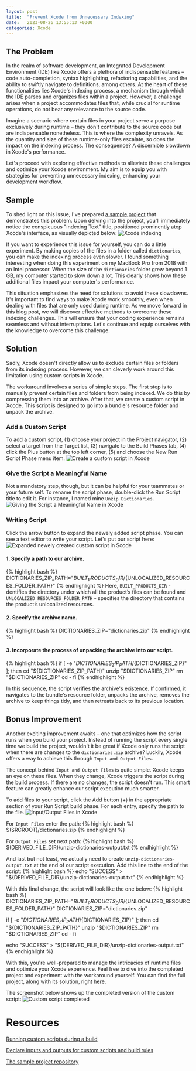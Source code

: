 ```yaml
---
layout: post
title:  "Prevent Xcode from Unnecessary Indexing"
date:   2023-08-26 13:55:13 +0300
categories: Xcode
---
```

## The Problem

In the realm of software development, an Integrated Development Environment (IDE) like Xcode offers a plethora of indispensable features – code auto-completion, syntax highlighting, refactoring capabilities, and the ability to swiftly navigate to definitions, among others. At the heart of these functionalities lies Xcode's indexing process, a mechanism through which the IDE parses and organizes files within a project. However, a challenge arises when a project accommodates files that, while crucial for runtime operations, do not bear any relevance to the source code.

Imagine a scenario where certain files in your project serve a purpose exclusively during runtime – they don't contribute to the source code but are indispensable nonetheless. This is where the complexity unravels. As the quantity and size of these runtime-only files escalate, so does the impact on the indexing process. The consequence? A discernible slowdown in Xcode's performance.

Let's proceed with exploring effective methods to alleviate these challenges and optimize your Xcode environment. My aim is to equip you with strategies for preventing unnecessary indexing, enhancing your development workflow.

## Sample

To shed light on this issue, I've prepared [a sample project](https://github.com/VMironiuk/xcode-indexing-samples/tree/main/issue/XcodeIndexingSample) that demonstrates this problem. Upon delving into the project, you'll immediately notice the conspicuous "Indexing Text" title, positioned prominently atop Xcode's interface, as visually depicted below:
![Xcode indexing](/assets/2023-08-26-prevent-xcode-indexing/xcode-indexing.png)

If you want to experience this issue for yourself, you can do a little experiment. By making copies of the files in a folder called `dictionaries`, you can make the indexing process even slower. I found something interesting when doing this experiment on my MacBook Pro from 2018 with an Intel processor. When the size of the `dictionaries` folder grew beyond 1 GB, my computer started to slow down a lot. This clearly shows how these additional files impact your computer's performance.

This situation emphasizes the need for solutions to avoid these slowdowns. It's important to find ways to make Xcode work smoothly, even when dealing with files that are only used during runtime. As we move forward in this blog post, we will discover effective methods to overcome these indexing challenges. This will ensure that your coding experience remains seamless and without interruptions. Let's continue and equip ourselves with the knowledge to overcome this challenge.

## Solution

Sadly, Xcode doesn't directly allow us to exclude certain files or folders from its indexing process. However, we can cleverly work around this limitation using custom scripts in Xcode.

The workaround involves a series of simple steps. The first step is to manually prevent certain files and folders from being indexed. We do this by compressing them into an archive. After that, we create a custom script in Xcode. This script is designed to go into a bundle's resource folder and unpack the archive.

### Add a Custom Script

To add a custom script, (1) choose your project in the Project navigator, (2) select a target from the Target list, (3) navigate to the Build Phases tab, (4) click the Plus button at the top left corner, (5) and choose the New Run Script Phase menu item.
![Create a custom script in Xcode](/assets/2023-08-26-prevent-xcode-indexing/create-custom-script.png)

### Give the Script a Meaningful Name

Not a mandatory step, though, but it can be helpful for your teammates or your future self. To rename the script phase, double-click the Run Script title to edit it. For instance, I named mine `Unzip Dictionaries`.
![Giving the Script a Meaningful Name in Xcode](/assets/2023-08-26-prevent-xcode-indexing/rename-custom-script.png)

### Writing Script

Click the arrow button to expand the newely added script phase. You can see a text editor to write your script. Let's put our script here:
![Expanded newely created custom script in Scode](/assets/2023-08-26-prevent-xcode-indexing/new-custom-script-expanded.png)

#### 1. Specify a path to our archive. 
{% highlight bash %}
DICTIONARIES_ZIP_PATH="${BUILT_PRODUCTS_DIR}/${UNLOCALIZED_RESOURCES_FOLDER_PATH}"
{% endhighlight %}
Here, `BUILT_PRODUCTS_DIR` - dentifies the directory under which all the product’s files can be found and 
`UNLOCALIZED_RESOURCES_FOLDER_PATH` - specifies the directory that contains the product’s unlocalized resources.

#### 2. Specify the archive name.
{% highlight bash %}
DICTIONARIES_ZIP="dictionaries.zip"
{% endhighlight %}

#### 3. Incorporate the process of unpacking the archive into our script.
{% highlight bash %}
if [ -e "${DICTIONARIES_ZIP_PATH}/${DICTIONARIES_ZIP}" ]; then
    cd "${DICTIONARIES_ZIP_PATH}"
    unzip "$DICTIONARIES_ZIP"
    rm "$DICTIONARIES_ZIP"
    cd -
fi
{% endhighlight %}

In this sequence, the script verifies the archive's existence. If confirmed, it navigates to the bundle's resource folder, unpacks the archive, removes the archive to keep things tidy, and then retreats back to its previous location.

## Bonus Improvement

Another exciting improvement awaits – one that optimizes how the script runs when you build your project. Instead of running the script every single time we build the project, wouldn't it be great if Xcode only runs the script when there are changes to the `dictionaries.zip` archive? Luckily, Xcode offers a way to achieve this through `Input and Output Files`.

The concept behind `Input and Output Files` is quite simple. Xcode keeps an eye on these files. When they change, Xcode triggers the script during the build process. If there are no changes, the script doesn't run. This smart feature can greatly enhance our script execution much smarter.

To add files to your script, click the Add button (+) in the appropriate section of your Run Script build phase. For each entry, specify the path to the file.
![Input/Output Files in Xcode](/assets/2023-08-26-prevent-xcode-indexing/IO-files.png)

For `Input Files` enter the path:
{% highlight bash %}
$(SRCROOT)/dictionaries.zip
{% endhighlight %}

For `Output Files` set next path:
{% highlight bash %}
$(DERIVED_FILE_DIR)/unzip-dictionaries-output.txt
{% endhighlight %}

And last but not least, we actually need to create `unzip-dictionaries-output.txt` at the end of our script execution. Add this line to the end of the script:
{% highlight bash %}
echo "SUCCESS" > "${DERIVED_FILE_DIR}/unzip-dictionaries-output.txt"
{% endhighlight %}

With this final change, the script will look like the one below:
{% highlight bash %}
DICTIONARIES_ZIP_PATH="${BUILT_PRODUCTS_DIR}/${UNLOCALIZED_RESOURCES_FOLDER_PATH}"
DICTIONARIES_ZIP="dictionaries.zip"

if [ -e "${DICTIONARIES_ZIP_PATH}/${DICTIONARIES_ZIP}" ]; then
    cd "${DICTIONARIES_ZIP_PATH}"
    unzip "$DICTIONARIES_ZIP"
    rm "$DICTIONARIES_ZIP"
    cd -
fi

echo "SUCCESS" > "${DERIVED_FILE_DIR}/unzip-dictionaries-output.txt"
{% endhighlight %}

With this, you're well-prepared to manage the intricacies of runtime files and optimize your Xcode experience. Feel free to dive into the completed project and experiment with the workaround yourself. You can find the full project, along with its solution, right [here](https://github.com/VMironiuk/xcode-indexing-samples/tree/main/fixed/XcodeIndexingSample).

The screenshot below shows up the completed version of the custom script:
![Custom script completed](/assets/2023-08-26-prevent-xcode-indexing/custom-script-completed.png)

# Resources

[Running custom scripts during a build](https://developer.apple.com/documentation/xcode/running-custom-scripts-during-a-build?language=objc)

[Declare inputs and outputs for custom scripts and build rules](https://developer.apple.com/documentation/Xcode/improving-the-speed-of-incremental-builds#Declare-inputs-and-outputs-for-custom-scripts-and-build-rules)

[The sample project repository](https://github.com/VMironiuk/xcode-indexing-samples)